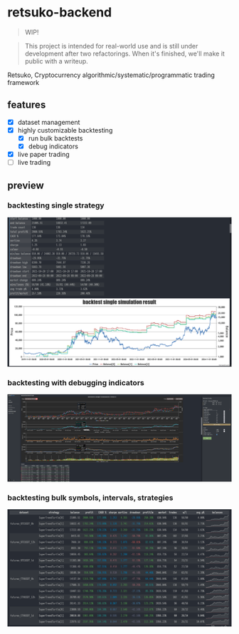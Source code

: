 # retsuko-backend

> WIP!

> This project is intended for real-world use and is still under development after two refactorings. When it's finished, we'll make it public with a writeup.

Retsuko, Cryptocurrency algorithmic/systematic/programmatic trading framework

## features

- [x] dataset management
- [x] highly customizable backtesting
  - [x] run bulk backtests
  - [x] debug indicators
- [x] live paper trading
- [ ] live trading

## preview

### backtesting single strategy
![backtest single](imgs/backtest_single.png)

### backtesting with debugging indicators
![backtest_debug](imgs/backtest_debug.png)

### backtesting bulk symbols, intervals, strategies
![backtest_bulk](imgs/backtest_bulk.png)
